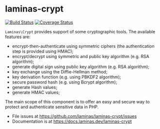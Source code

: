 # laminas-crypt

[![Build Status](https://travis-ci.org/laminas/laminas-crypt.svg?branch=master)](https://travis-ci.org/laminas/laminas-crypt)
[![Coverage Status](https://coveralls.io/repos/laminas/laminas-crypt/badge.svg?branch=master)](https://coveralls.io/r/laminas/laminas-crypt?branch=master)

`Laminas\Crypt` provides support of some cryptographic tools.
The available features are:

- encrypt-then-authenticate using symmetric ciphers (the authentication step
  is provided using HMAC);
- encrypt/decrypt using symmetric and public key algorithm (e.g. RSA algorithm);
- generate digital sign using public key algorithm (e.g. RSA algorithm);
- key exchange using the Diffie-Hellman method;
- key derivation function (e.g. using PBKDF2 algorithm);
- secure password hash (e.g. using Bcrypt algorithm);
- generate Hash values;
- generate HMAC values;

The main scope of this component is to offer an easy and secure way to protect
and authenticate sensitive data in PHP.


- File issues at https://github.com/laminas/laminas-crypt/issues
- Documentation is at https://docs.laminas.dev/laminas-crypt
